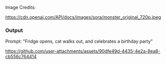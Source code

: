 Image Credits:

https://cdn.openai.com/API/docs/images/sora/monster_original_720p.jpeg

### Output

Prompt: "Fridge opens, cat walks out, and celebrates a birthday party"

https://github.com/user-attachments/assets/90dfe49d-4435-4e2a-8ea8-cb556c764414

